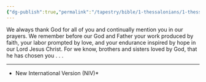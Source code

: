 ```yaml
---
{"dg-publish":true,"permalink":"/tapestry/bible/1-thessalonians/1-thessalonians-1-2-4/","title":"1 Thessalonians 1:2–4","tags":["bible-verse","bible-verse"],"dgHomeLink":true,"dgShowLocalGraph":true,"dgEnableSearch":true}
---
```


We always thank God for all of you and continually mention you in our prayers.  We remember before our God and Father your work produced by faith, your labor prompted by love, and your endurance inspired by hope in our Lord Jesus Christ. For we know, brothers and sisters loved by God, that he has chosen you . . . 



---
* New International Version (NIV)*